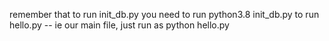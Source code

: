 
remember that to run init_db.py you need to run python3.8 init_db.py
to run hello.py -- ie our main file, just run as python hello.py

